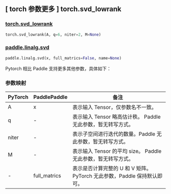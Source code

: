## [ torch 参数更多 ] torch.svd_lowrank

### [torch.svd_lowrank](https://pytorch.org/docs/stable/generated/torch.svd_lowrank.html?highlight=torch+svd_lowrank#torch.svd_lowrank)

```python
torch.svd_lowrank(A, q=6, niter=2, M=None)
```

### [paddle.linalg.svd](https://www.paddlepaddle.org.cn/documentation/docs/zh/develop/api/paddle/linalg/svd_cn.html#svd)

```python
paddle.linalg.svd(x, full_matrics=False, name=None)
```

Pytorch 相比 Paddle 支持更多其他参数，具体如下：

### 参数映射
| PyTorch       | PaddlePaddle | 备注                                                   |
| ------------- | ------------ | ------------------------------------------------------ |
| A          | x            | 表示输入 Tensor，仅参数名不一致。                           |
| q          | -            | 表示输入 Tensor 略高估计秩。 Paddle 无此参数，暂无转写方式。   |
| niter          | -            | 表示子空间进行迭代的数量。Paddle 无此参数，暂无转写方式。    |
| M          | -            | 表示输入 Tensor 的平均 size。 Paddle 无此参数，暂无转写方式。   |
| -          | full_matrics            | 表示是否计算完整的 U 和 V 矩阵。 PyTorch 无此参数，Paddle 保持默认即可。       |

